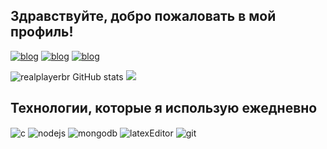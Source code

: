 ## Здравствуйте, добро пожаловать в мой профиль!
[![blog](https://aleen42.github.io/badges/src/reddit.svg)](https://www.reddit.com/u/RealPlayerBr/s/GVIzUV0EGC)
[![blog](https://aleen42.github.io/badges/src/pinterest.svg)](
    https://br.pinterest.com/RealPlayerBr/
)
[![blog]()](https://discord.gg/7kBuDdKWfZ)

![realplayerbr GitHub stats](https://github-readme-stats.vercel.app/api?username=realplayerbr&show_icons=true&theme=blue-green)
![](https://github-readme-stats.vercel.app/api/top-langs/?username=realplayerbr&theme=blue-green)

  ## Технологии, которые я использую ежедневно

  <div>
  <img align="center" alt="c" src="https://img.shields.io/badge/C-00599C?style=for-the-badge&logo=c&logoColor=white">
  <img align="center" alt="nodejs" src="https://img.shields.io/badge/Node.js-43853D?style=for-the-badge&logo=node.js&logoColor=white" />
  <img align="center" alt="mongodb" src="https://img.shields.io/badge/MongoDB-4EA94B?style=for-the-badge&logo=mongodb&logoColor=white" />
  <img align="center" alt="latexEditor" src="https://img.shields.io/badge/Overleaf-47A141?style=for-the-badge&logo=Overleaf&logoColor=white" />
  <img align="center" alt="git" src="https://img.shields.io/badge/GIT-E44C30?style=for-the-badge&logo=git&logoColor=white" />
</div><br/>
